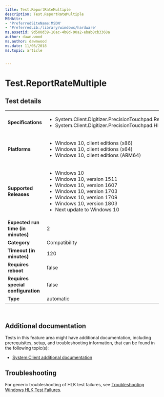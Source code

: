 ```yaml
---
title: Test.ReportRateMultiple
description: Test.ReportRateMultiple
MSHAttr:
- 'PreferredSiteName:MSDN'
- 'PreferredLib:/library/windows/hardware'
ms.assetid: 9d500d39-16ac-4b8d-90a2-ebab8cb3360a
author: dawn.wood
ms.author: dawnwood
ms.date: 11/05/2018
ms.topic: article


---
```


# <span id="p_hlk_test.51944883-7f26-40fb-9674-5ecffb634f35"></span>Test.ReportRateMultiple


## Test details
|||
|---|---|
| **Specifications**  | <ul><li>System.Client.Digitizer.PrecisionTouchpad.ReportRate</li><li>System.Client.Digitizer.PrecisionTouchpad.HIDCompliant</li></ul> |  
| **Platforms**   | <ul><li>Windows 10, client editions (x86)</li><li>Windows 10, client editions (x64)</li><li>Windows 10, client editions (ARM64)</li></ul> |
| **Supported Releases** | <ul><li>Windows 10</li><li>Windows 10, version 1511</li><li>Windows 10, version 1607</li><li>Windows 10, version 1703</li><li>Windows 10, version 1709</li><li>Windows 10, version 1803</li><li>Next update to Windows 10</li></ul> |
|**Expected run time (in minutes)**| 2 |
|**Category**| Compatibility |
|**Timeout (in minutes)**| 120 |
|**Requires reboot**| false |
|**Requires special configuration**| false |
|**Type**| automatic |

 

## <span id="Additional_documentation"></span><span id="additional_documentation"></span><span id="ADDITIONAL_DOCUMENTATION"></span>Additional documentation


Tests in this feature area might have additional documentation, including prerequisites, setup, and troubleshooting information, that can be found in the following topic(s):

-   [System.Client additional documentation](system-client-additional-documentation.md)

## <span id="Troubleshooting"></span><span id="troubleshooting"></span><span id="TROUBLESHOOTING"></span>Troubleshooting


For generic troubleshooting of HLK test failures, see [Troubleshooting Windows HLK Test Failures](..\user\troubleshooting-windows-hlk-test-failures.md).

 

 






